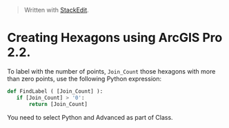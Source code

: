 


> Written with [StackEdit](https://stackedit.io/).

# Creating Hexagons using ArcGIS Pro 2.2.

To label with the number of points, `Join_Count` those hexagons with more than zero points, use the following Python expression: 
 ```python
 def FindLabel ( [Join_Count] ):
    if [Join_Count] > '0':
        return [Join_Count]
 ```
You need to select Python and Advanced as part of Class. 

<!--stackedit_data:
eyJoaXN0b3J5IjpbNjMzMDgwMjczXX0=
-->